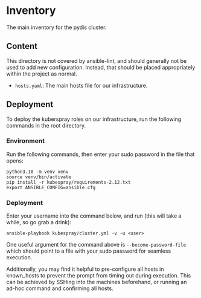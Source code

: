 # Inventory
The main inventory for the pydis cluster.

## Content
This directory is not covered by ansible-lint, and should generally not be used to add new configuration.
Instead, that should be placed appropriately within the project as normal.
- `hosts.yaml`: The main hosts file for our infrastructure.

## Deployment
To deploy the kuberspray roles on our infrastructure, run the following commands in the root directory.

### Environment
Run the following commands, then enter your sudo password in the file that opens:

```shell
python3.10 -m venv venv
source venv/bin/activate
pip install -r kubespray/requirements-2.12.txt
export ANSIBLE_CONFIG=ansible.cfg
```

### Deployment
Enter your username into the command below, and run (this will take a while, so go grab a drink):

```
ansible-playbook kubespray/cluster.yml -v -u <user>
```

One useful argument for the command above is `--become-password-file`
which should point to a file with your sudo password for seamless execution.

Additionally, you may find it helpful to pre-configure all hosts in known_hosts
to prevent the prompt from timing out during execution. This can be achieved by SSHing
into the machines beforehand, or running an ad-hoc command and confirming all hosts.
